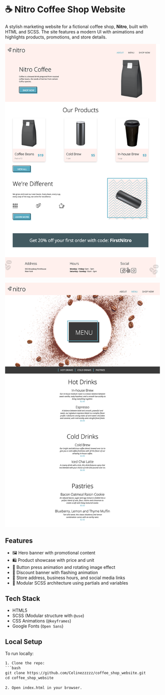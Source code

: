 # ☕ Nitro Coffee Shop Website

A stylish marketing website for a fictional coffee shop, **Nitro**, built with HTML and SCSS. The site features a modern UI with animations and highlights products, promotions, and store details.

![Homepage Screenshot](./assets/images/coffee-shop-landing-page-preview.png)

![Homepage Screenshot](./assets/images/coffee-shop-menu-page-preview.png)

## Features

- 🖼️ Hero banner with promotional content
- 🛍️ Product showcase with price and unit
- 🔁 Button press animation and rotating image effect
- 💸 Discount banner with flashing animation
- 📍 Store address, business hours, and social media links
- 🔧 Modular SCSS architecture using partials and variables

## Tech Stack

- HTML5
- SCSS (Modular structure with `@use`)
- CSS Animations (`@keyframes`)
- Google Fonts (`Open Sans`)

## Local Setup

To run locally:

    1. Clone the repo:
    ```bash
    git clone https://github.com/Celinezzzzz/coffee_shop_website.git
    cd coffee_shop_website

    2. Open index.html in your browser.
